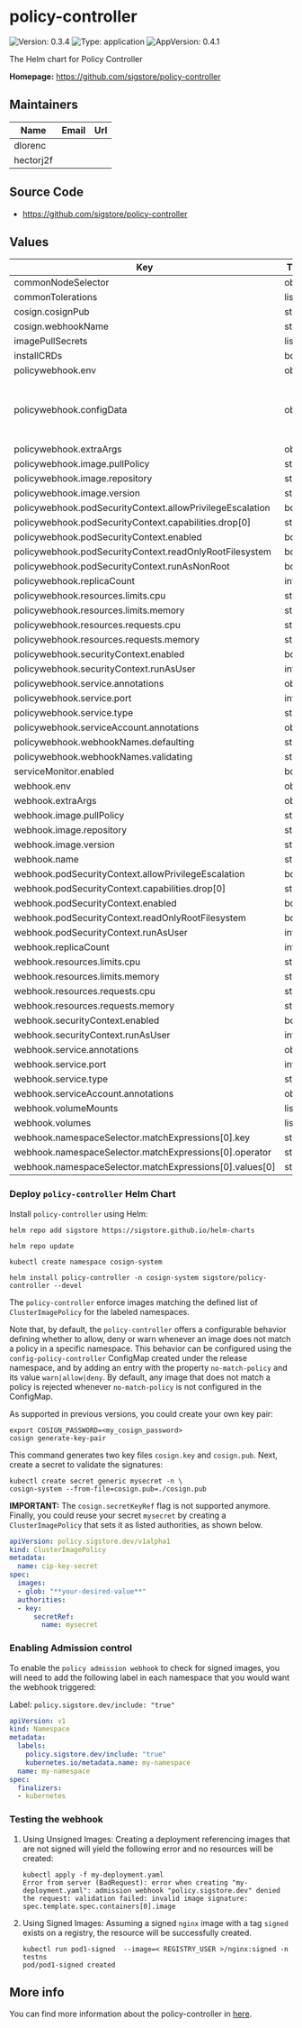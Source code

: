 # policy-controller

![Version: 0.3.4](https://img.shields.io/badge/Version-0.3.4-informational?style=flat-square) ![Type: application](https://img.shields.io/badge/Type-application-informational?style=flat-square) ![AppVersion: 0.4.1](https://img.shields.io/badge/AppVersion-0.4.1-informational?style=flat-square)

The Helm chart for Policy  Controller

**Homepage:** <https://github.com/sigstore/policy-controller>

## Maintainers

| Name | Email | Url |
| ---- | ------ | --- |
| dlorenc |  |  |
| hectorj2f |  |  |

## Source Code

* <https://github.com/sigstore/policy-controller>

## Values

| Key | Type | Default | Description |
|-----|------|---------|-------------|
| commonNodeSelector | object | `{}` |  |
| commonTolerations | list | `[]` |  |
| cosign.cosignPub | string | `""` |  |
| cosign.webhookName | string | `"policy.sigstore.dev"` |  |
| imagePullSecrets | list | `[]` |  |
| installCRDs | bool | `true` |  |
| policywebhook.env | object | `{}` |  |
| policywebhook.configData | object | `{}` | Set the data of the `policy-config-controller` configmap |
| policywebhook.extraArgs | object | `{}` |  |
| policywebhook.image.pullPolicy | string | `"IfNotPresent"` |  |
| policywebhook.image.repository | string | `"ghcr.io/sigstore/policy-controller/policy-webhook"` |  |
| policywebhook.image.version | string | `"sha256:ae3d5b549c269c8b2a9b208d812365b6fc610d7a21c9ced8dc7eaae0a1914c09"` | `"v0.5.2"` |
| policywebhook.podSecurityContext.allowPrivilegeEscalation | bool | `false` |  |
| policywebhook.podSecurityContext.capabilities.drop[0] | string | `"ALL"` |  |
| policywebhook.podSecurityContext.enabled | bool | `true` |  |
| policywebhook.podSecurityContext.readOnlyRootFilesystem | bool | `true` |  |
| policywebhook.podSecurityContext.runAsNonRoot | bool | `true` |  |
| policywebhook.replicaCount | int | `1` |  |
| policywebhook.resources.limits.cpu | string | `"100m"` |  |
| policywebhook.resources.limits.memory | string | `"256Mi"` |  |
| policywebhook.resources.requests.cpu | string | `"100m"` |  |
| policywebhook.resources.requests.memory | string | `"128Mi"` |  |
| policywebhook.securityContext.enabled | bool | `false` |  |
| policywebhook.securityContext.runAsUser | int | `65532` |  |
| policywebhook.service.annotations | object | `{}` |  |
| policywebhook.service.port | int | `443` |  |
| policywebhook.service.type | string | `"ClusterIP"` |  |
| policywebhook.serviceAccount.annotations | object | `{}` |  |
| policywebhook.webhookNames.defaulting | string | `"defaulting.clusterimagepolicy.sigstore.dev"` |  |
| policywebhook.webhookNames.validating | string | `"validating.clusterimagepolicy.sigstore.dev"` |  |
| serviceMonitor.enabled | bool | `false` |  |
| webhook.env | object | `{}` |  |
| webhook.extraArgs | object | `{}` |  |
| webhook.image.pullPolicy | string | `"IfNotPresent"` |  |
| webhook.image.repository | string | `"ghcr.io/sigstore/policy-controller/policy-controller"` |  |
| webhook.image.version | string | `"sha256:f23a23910f873d01864c01122120666adf78a1dbb43f674c4d423d5fe480a718"` | `"v0.5.2"` |
| webhook.name | string | `"webhook"` |  |
| webhook.podSecurityContext.allowPrivilegeEscalation | bool | `false` |  |
| webhook.podSecurityContext.capabilities.drop[0] | string | `"ALL"` |  |
| webhook.podSecurityContext.enabled | bool | `true` |  |
| webhook.podSecurityContext.readOnlyRootFilesystem | bool | `true` |  |
| webhook.podSecurityContext.runAsUser | int | `1000` |  |
| webhook.replicaCount | int | `1` |  |
| webhook.resources.limits.cpu | string | `"100m"` |  |
| webhook.resources.limits.memory | string | `"256Mi"` |  |
| webhook.resources.requests.cpu | string | `"100m"` |  |
| webhook.resources.requests.memory | string | `"128Mi"` |  |
| webhook.securityContext.enabled | bool | `false` |  |
| webhook.securityContext.runAsUser | int | `65532` |  |
| webhook.service.annotations | object | `{}` |  |
| webhook.service.port | int | `443` |  |
| webhook.service.type | string | `"ClusterIP"` |  |
| webhook.serviceAccount.annotations | object | `{}` |  |
| webhook.volumeMounts | list | `[]` |  |
| webhook.volumes | list | `[]` |  |
| webhook.namespaceSelector.matchExpressions[0].key | string | `"policy.sigstore.dev/include"` |  |
| webhook.namespaceSelector.matchExpressions[0].operator | string | `"In"` |  |
| webhook.namespaceSelector.matchExpressions[0].values[0] | string | `"true"` |  |

### Deploy `policy-controller` Helm Chart

Install `policy-controller` using Helm:

```shell
helm repo add sigstore https://sigstore.github.io/helm-charts

helm repo update

kubectl create namespace cosign-system

helm install policy-controller -n cosign-system sigstore/policy-controller --devel
```

The `policy-controller` enforce images matching the defined list of `ClusterImagePolicy` for the labeled namespaces.

Note that, by default, the `policy-controller` offers a configurable behavior defining whether to allow, deny or warn whenever an image does not match a policy in a specific namespace. This behavior can be configured using the `config-policy-controller` ConfigMap created under the release namespace, and by adding an entry with the property `no-match-policy` and its value `warn|allow|deny`.
By default, any image that does not match a policy is rejected whenever `no-match-policy` is not configured in the ConfigMap.

As supported in previous versions, you could create your own key pair:

```shell
export COSIGN_PASSWORD=<my_cosign_password>
cosign generate-key-pair
```

This command generates two key files `cosign.key` and `cosign.pub`. Next, create a secret to validate the signatures:

```shell
kubectl create secret generic mysecret -n \
cosign-system --from-file=cosign.pub=./cosign.pub
```

**IMPORTANT:** The `cosign.secretKeyRef` flag is not supported anymore. Finally, you could reuse your secret `mysecret` by creating a `ClusterImagePolicy` that sets it as listed authorities, as shown below.

```yaml
apiVersion: policy.sigstore.dev/v1alpha1
kind: ClusterImagePolicy
metadata:
  name: cip-key-secret
spec:
  images:
  - glob: "**your-desired-value**"
  authorities:
  - key:
      secretRef:
        name: mysecret

```

### Enabling Admission control

To enable the `policy admission webhook` to check for signed images, you will need to add the following label in each namespace that you would want the webhook triggered:

Label: `policy.sigstore.dev/include: "true"`

```yaml
apiVersion: v1
kind: Namespace
metadata:
  labels:
    policy.sigstore.dev/include: "true"
    kubernetes.io/metadata.name: my-namespace
  name: my-namespace
spec:
  finalizers:
  - kubernetes
```

### Testing the webhook

1. Using Unsigned Images:
Creating a deployment referencing images that are not signed will yield the following error and no resources will be created:

    ```shell
    kubectl apply -f my-deployment.yaml
    Error from server (BadRequest): error when creating "my-deployment.yaml": admission webhook "policy.sigstore.dev" denied the request: validation failed: invalid image signature: spec.template.spec.containers[0].image
    ```

2. Using Signed Images: Assuming a signed `nginx` image with a tag `signed` exists on a registry, the resource will be successfully created.

   ```shell
   kubectl run pod1-signed  --image=< REGISTRY_USER >/nginx:signed -n testns
   pod/pod1-signed created
   ```


## More info

You can find more information about the policy-controller in [here](https://docs.sigstore.dev/policy-controller/overview/).
